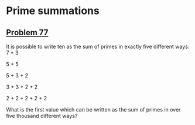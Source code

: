 # Prime summations
## [Problem 77](https://projecteuler.net/problem=77)
It is possible to write ten as the sum of primes in exactly five different ways:
7 + 3

5 + 5

5 + 3 + 2

3 + 3 + 2 + 2

2 + 2 + 2 + 2 + 2




What is the first value which can be written as the sum of primes in over five thousand different ways?

